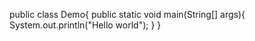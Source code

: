 public class Demo{
  public static void main(String[] args){
     System.out.println("Hello world");
  }
}

